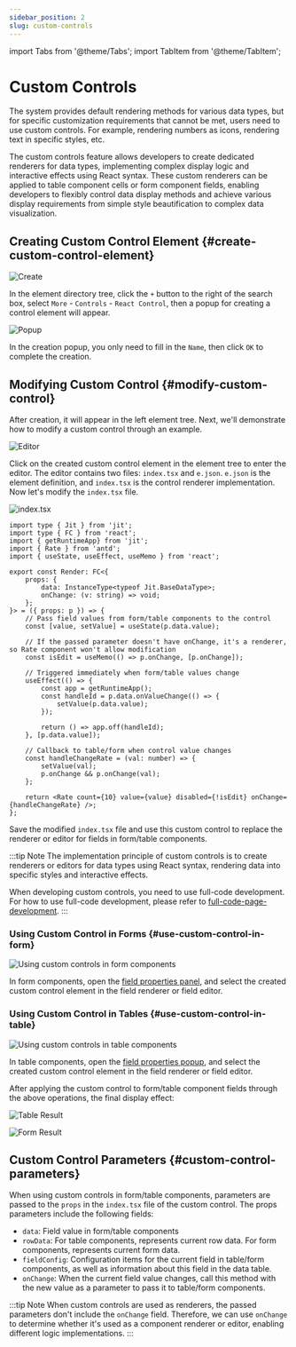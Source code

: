 ```yaml
---
sidebar_position: 2
slug: custom-controls
---
```


import Tabs from '@theme/Tabs';
import TabItem from '@theme/TabItem';

# Custom Controls
The system provides default rendering methods for various data types, but for specific customization requirements that cannot be met, users need to use custom controls. For example, rendering numbers as icons, rendering text in specific styles, etc.

The custom controls feature allows developers to create dedicated renderers for data types, implementing complex display logic and interactive effects using React syntax. These custom renderers can be applied to table component cells or form component fields, enabling developers to flexibly control data display methods and achieve various display requirements from simple style beautification to complex data visualization.

## Creating Custom Control Element {#create-custom-control-element}
![Create](./img/2/create.png)

In the element directory tree, click the `+` button to the right of the search box, select `More` - `Controls` - `React Control`, then a popup for creating a control element will appear.

![Popup](./img/2/popup.png)

In the creation popup, you only need to fill in the `Name`, then click `OK` to complete the creation.

## Modifying Custom Control {#modify-custom-control}
After creation, it will appear in the left element tree. Next, we'll demonstrate how to modify a custom control through an example.

![Editor](./img/2/editor.png)

Click on the created custom control element in the element tree to enter the editor. The editor contains two files: `index.tsx` and `e.json`. `e.json` is the element definition, and `index.tsx` is the control renderer implementation. Now let's modify the `index.tsx` file.

![index.tsx](./img/2/react_2025-08-29_14-01-42.png)

<Tabs>
  <TabItem value="index" label="index.tsx" default>

```tsx
import type { Jit } from 'jit';
import type { FC } from 'react';
import { getRuntimeApp} from 'jit';
import { Rate } from 'antd';
import { useState, useEffect, useMemo } from 'react';

export const Render: FC<{
    props: {
        data: InstanceType<typeof Jit.BaseDataType>;
        onChange: (v: string) => void;
    };
}> = ({ props: p }) => {
    // Pass field values from form/table components to the control
    const [value, setValue] = useState(p.data.value);

    // If the passed parameter doesn't have onChange, it's a renderer, so Rate component won't allow modification
    const isEdit = useMemo(() => p.onChange, [p.onChange]);

    // Triggered immediately when form/table values change
    useEffect(() => {
        const app = getRuntimeApp();
        const handleId = p.data.onValueChange(() => {
            setValue(p.data.value);
        });

        return () => app.off(handleId);
    }, [p.data.value]);

    // Callback to table/form when control value changes
    const handleChangeRate = (val: number) => {
        setValue(val);
        p.onChange && p.onChange(val);
    };

    return <Rate count={10} value={value} disabled={!isEdit} onChange={handleChangeRate} />;
};
```

  </TabItem>
</Tabs>

Save the modified `index.tsx` file and use this custom control to replace the renderer or editor for fields in form/table components.

:::tip Note
The implementation principle of custom controls is to create renderers or editors for data types using React syntax, rendering data into specific styles and interactive effects.

When developing custom controls, you need to use full-code development. For how to use full-code development, please refer to [full-code-page-development](../shell-and-page/full-code-page-development#create-react-full-code-page).
:::

### Using Custom Control in Forms {#use-custom-control-in-form}
![Using custom controls in form components](./img/2/react_2025-08-29_10-22-41.png)

In form components, open the [field properties panel](../using-functional-components-in-pages/form-components#basic-configuration-and-item-management), and select the created custom control element in the field renderer or field editor.

### Using Custom Control in Tables {#use-custom-control-in-table}
![Using custom controls in table components](./img/2/react_2025-08-29_10-32-26.png)

In table components, open the [field properties popup](../using-functional-components-in-pages/table-components#configure-field-attributes), and select the created custom control element in the field renderer or field editor.

After applying the custom control to form/table component fields through the above operations, the final display effect:

![Table Result](./img/2/react_2025-08-29_14-04-36.png)

![Form Result](./img/2/react_2025-08-29_14-05-20.png)

## Custom Control Parameters {#custom-control-parameters}
When using custom controls in form/table components, parameters are passed to the `props` in the `index.tsx` file of the custom control. The props parameters include the following fields:
- `data`: Field value in form/table components
- `rowData`: For table components, represents current row data. For form components, represents current form data.
- `fieldConfig`: Configuration items for the current field in table/form components, as well as information about this field in the data table.
- `onChange`: When the current field value changes, call this method with the new value as a parameter to pass it to table/form components.

:::tip Note
When custom controls are used as renderers, the passed parameters don't include the `onChange` field. Therefore, we can use `onChange` to determine whether it's used as a component renderer or editor, enabling different logic implementations.
:::